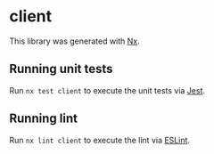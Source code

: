 # client

This library was generated with [Nx](https://nx.dev).

## Running unit tests

Run `nx test client` to execute the unit tests via [Jest](https://jestjs.io).

## Running lint

Run `nx lint client` to execute the lint via [ESLint](https://eslint.org/).
